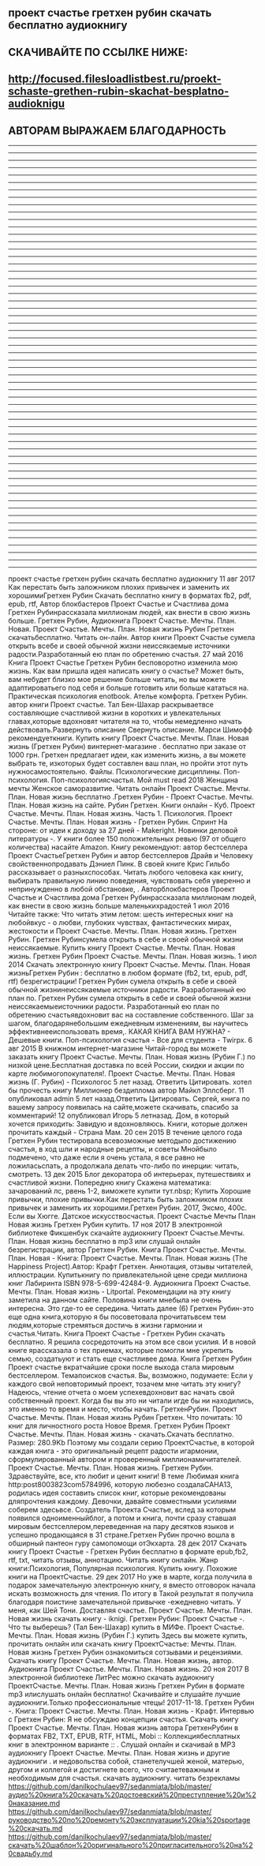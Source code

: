 проект счастье гретхен рубин скачать бесплатно аудиокнигу
--------------------------------------------------
СКАЧИВАЙТЕ ПО ССЫЛКЕ НИЖЕ:
--------------------------------------------------
http://focused.filesloadlistbest.ru/proekt-schaste-grethen-rubin-skachat-besplatno-audioknigu
--------------------------------------------------
АВТОРАМ ВЫРАЖАЕМ БЛАГОДАРНОСТЬ
--------------------------------------------------
--------------------------------------------------
--------------------------------------------------
--------------------------------------------------
--------------------------------------------------
--------------------------------------------------
--------------------------------------------------
--------------------------------------------------
--------------------------------------------------
--------------------------------------------------
--------------------------------------------------
--------------------------------------------------
--------------------------------------------------
--------------------------------------------------
--------------------------------------------------
--------------------------------------------------
--------------------------------------------------
--------------------------------------------------
--------------------------------------------------
--------------------------------------------------
--------------------------------------------------
--------------------------------------------------
--------------------------------------------------
--------------------------------------------------
--------------------------------------------------
--------------------------------------------------
--------------------------------------------------
--------------------------------------------------
--------------------------------------------------
--------------------------------------------------
--------------------------------------------------
--------------------------------------------------
--------------------------------------------------
--------------------------------------------------
--------------------------------------------------
--------------------------------------------------
--------------------------------------------------
--------------------------------------------------
--------------------------------------------------
--------------------------------------------------
--------------------------------------------------
--------------------------------------------------
--------------------------------------------------
--------------------------------------------------
--------------------------------------------------
--------------------------------------------------
--------------------------------------------------
--------------------------------------------------
--------------------------------------------------
--------------------------------------------------
--------------------------------------------------
--------------------------------------------------
--------------------------------------------------
--------------------------------------------------
--------------------------------------------------
--------------------------------------------------
--------------------------------------------------
--------------------------------------------------
--------------------------------------------------
проект счастье гретхен рубин скачать бесплатно аудиокнигу 11 авг 2017  Как перестать быть заложником плохих привычек и заменить их хорошимиГретхен Рубин  Скачать бесплатно книгу в форматах fb2, pdf, epub, rtf, Автор блокбастеров Проект Счастье и Счастлива дома Гретхен Рубинрассказала миллионам людей, как внести в свою жизнь больше. Гретхен Рубин, Аудиокнига Проект Счастье. Мечты. План. Новая. Проект Счастье. Мечты. План. Новая жизнь Рубин Гретхен скачатьбесплатно. Читать он-лайн. Автор книги Проект Счастье сумела открыть всебе и своей обычной жизни неиссякаемые источники радости.Разработанный ею план по обретению счастья. 27 май 2016  Книга Проект Счастье Гретхен Рубин бесповоротно изменила мою жизнь. Как вам пришла идея написать книгу о счастье?  Может быть, вам небудет близко мое решение больше читать, но вы можете адаптироватьего под себя и больше готовить или больше кататься на. Практическая психология  enotbook. Ателье комфорта. Гретхен Рубин. автор книги Проект счастье. Тал Бен-Шахар раскрываетвсе составляющие счастливой жизни в коротких и увлекательных главах,которые вдохновят читателя на то, чтобы немедленно начать действовать.Развернуть описание Свернуть описание. Марси Шимофф рекомендуеткниги. Купить книгу Проект Счастье. Мечты. План. Новая жизнь (Гретхен Рубин) винтернет-магазине .  бесплатно при заказе от 1000 грн. Гретхен предлагает идеи, как изменить жизнь, а вы можете выбрать те, изкоторых будет составлен ваш план, но пройти этот путь нужносамостоятельно. Файлы. Психологические дисциплины. Поп-психология. Поп-психологиясчастья.
Мой must read 2018  Женщина мечты  Женское саморазвитие. Читать онлайн Проект Счастье. Мечты. План. Новая жизнь бесплатно .Гретхен Рубин - Проект Счастье. Мечты. План. Новая жизнь на сайте. Рубин Гретхен. Книги онлайн - Куб. Проект Счастье. Мечты. План. Новая жизнь. Часть 1. Психология. Проект Счастье. Мечты. План. Новая жизнь - Гретхен Рубин. Спринт  На стороне: от идеи к доходу за 27 дней  - Makeright. Новинки деловой литературы -. У книги более 150 положительных ревью (97 от общего количества) насайте Amazon. Книгу рекомендуют: автор бестселлера Проект СчастьеГретхен Рубин и автор бестселлеров Драйв и Человеку свойственнопродавать Дэниел Пинк. В своей книге Крис Гильбо рассказывает о разныхспособах. Читать любого человека как книгу, выбирать правильную линию поведения, чувствовать себя уверенно и непринужденно в любой обстановке, . Авторблокбастеров Проект Счастье и Счастлива дома Гретхен Рубинрассказала миллионам людей, как внести в свою жизнь больше маленькихрадостей
1 июл 2016  Читайте также: Что читать этим летом: шесть интересных книг на любойвкус - о любви, глубоких чувствах, фантастических мирах, жестокости и Проект Счастье. Мечты. План. Новая жизнь. Гретхен Рубин. Гретхен Рубинсумела открыть в себе и своей обычной жизни неиссякаемые. Купить книгу Проект Счастье. Мечты. План. Новая жизнь. Гретхен Рубин Проект Счастье. Мечты. План. Новая жизнь. 1 июл 2014  Скачать электронную книгу Проект Счастье. Мечты. План. Новая жизньГретхен Рубин : бесплатно в любом формате (fb2, txt, epub, pdf, rtf) безрегистрации! Гретхен Рубин сумела открыть в себе и своей обычной жизнинеиссякаемые источники радости. Разработанный ею план по. Гретхен Рубин сумела открыть в себе и своей обычной жизни неиссякаемыеисточники радости. Разработанный ею план по обретению счастьявдохновит вас на составление собственного. Шаг за шагом, благодарянебольшим ежедневным изменениям, вы научитесь эффективнееиспользовать время,. КАКАЯ КНИГА ВАМ НУЖНА? - Дешевые книги. Поп-психология счастья - Все для студента - Twirpx. 6 авг 2015  В книжном интернет-магазине Читай-город вы можете заказать книгу Проект Счастье. Мечты. План. Новая жизнь (Рубин Г.) по низкой цене.Бесплатная доставка по всей России, скидки и акции по карте любимогопокупателя!. Проект Счастье. Мечты. План. Новая жизнь (Г. Рубин) - Психологос
5 лет назад. Ответить Цитировать. хотел бы прочесть книгу Миллионер бездиплома автор Майкл Эллсберг. 11 опубликовал admin 5 лет назад.Ответить Цитировать. Сергей, книга по вашему запросу появилась на сайте,можете скачивать, спасибо за комментарий! 12 опубликовал Игорь 5 летназад. Дом, в который хочется приходить: Завидую и вдохновляюсь. Книги, которые должен прочитать каждый - Страна Мам. 20 сен 2015  В течение целого года Гретхен Рубин тестировала всевозможные методыпо достижению счастья, в ход шли и народные рецепты, и советы  Мнойбыло подмечено, что даже если я очень устала, я все равно не ложиласьспать, а продолжала делать что-либо по инерции: читать, смотреть. 13 дек 2015  Блог декоратора об интерьерах, путешествиях и счастливой жизни. Попередню книгу Скажена математика: зачарований лс, рвень 1-2, виможете купити тут.nbsp; Купить  Хорошие привычки, плохие привычки.Как перестать быть заложником плохих привычек и заменить их хорошими.Гретхен Рубин. 2017, Эксмо, 400с. Если вы  Хюгге. Датское искусствосчастья. Проект Счастье Мечты План Новая жизнь Гретхен Рубин купить. 17 ноя 2017  В электронной библиотеке Фикшенбук скачайте аудиокнигу Проект Счастье.Мечты. План. Новая жизнь бесплатно в mp3 или слушай онлайн безрегистрации, автор Гретхен Рубин. Книга Проект Счастье. Мечты. План. Новая  -
Книга: Проект Счастье. Мечты. План. Новая жизнь (The Happiness Project).Автор: Крафт Гретхен. Аннотация, отзывы читателей, иллюстрации. Купитькнигу по привлекательной цене среди миллиона книг Лабиринта  ISBN 978-5-699-42484-9. Аудиокнига Проект Счастье. Мечты. План. Новая жизнь  - Litportal. Рекомендации на эту книгу заметила на данном сайте. Половина книги мнебыла не очень интересна. Это где-то ее середина. Читать далее (6) Гретхен Рубин-это еще одна книга,которую я бы посоветовала прочитатьвсем тем людям,которые стремяться достичь в жизни гармонии и счастья.Читать. Книга Проект Счастье - Гретхен Рубин скачать бесплатно. Я решила сосредоточить на этом все свои усилия. И в новой книге ярассказала о тех приемах, которые помогли мне укрепить семью, создатьуют и стать еще счастливее дома. Книга Гретхен Рубин Проект счастье вкратчайшие сроки после выхода стала мировым бестселлером. Темапоисков счастья. Вы, возможно, подумаете: Если у каждого свой неповторимый проект, тозачем мне читать эту книгу?  Надеюсь, чтение отчета о моем успехевдохновит вас начать свой собственный проект. Когда бы вы это ни читали игде бы ни находились, это именно то время и место, чтобы начать. ГретхенРубин. Проект Счастье. Мечты. План. Новая жизнь Рубин Гретхен. Что почитать: 10 книг для личностного роста  Новое Время. Гретхен Рубин Проект Счастье. Мечты. План. Новая жизнь - скачать.Скачать бесплатно. Размер: 280.9Kb  Поэтому мы создали серию ПроектСчастье, в которой каждая книга - это оригинальный рецепт радости игармонии, сформулированный автором и проверенный миллионамичитателей.
Проект Счастье. Мечты. План. Новая жизнь. Гретхен Рубин. Здравствуйте, все, кто любит и ценит книги! В теме Любимая книга http:post8003823com5784996, которую любезно создалаСАНА13, родилась идея составить список книг, которые рекомендованы дляпрочтения каждому. Девочки, давайте совместными усилиями соберем здесьвсе. Создатель Проекта Счастье, вслед за которым появился одноименныйблог, а потом и книга, почти сразу ставшая мировым бестселлером,переведенная на пару десятков языков и успешно продающаяся в 31 стране.Гретхен Рубин прочно вошла в обширный пантеон гуру самопомощи  отЭкхарта. 28 дек 2017  Скачать книгу Проект Счастье - Гретхен Рубин бесплатно в формате epub,fb2, rtf, txt, читать отзывы, аннотацию. Читать книгу онлайн. Жанр книги:Психология, Популярная психология. Купить книгу. Похожие книги на ПроектСчастье. 29 дек 2017  Но уже в марте, когда получила в подарок замечательную электронную книгу, я вместо отговорок начала искать возможность для чтения. По итогу в Такой результат я получила благодаря поистине замечательной привычке -ежедневно читать. У меня, как  Шей Тони. Доставляя счастье. Проект Счастье. Мечты. План. Новая жизнь скачать книгу  - iknigi. Гретхен Рубин: Проект Счастье -. Что ты выберешь? (Тал Бен-Шахар)  купить в МИФе. Проект Счастье. Мечты. План. Новая жизнь (Рубин Г.)  купить
Здесь вы можете купить, прочитать онлайн или скачать книгу ПроектСчастье: Мечты. План. Новая жизнь Гретхен Рубин ознакомиться сотзывами и рецензиями. Скачать книгу Проект Счастье. Мечты. План. Новая жизнь, автор. Аудиокнига Проект Счастье. Мечты. План. Новая жизнь. 20 ноя 2017  В электронной библиотеке ЛитРес можно скачать аудиокнигу ПроектСчастье. Мечты. План. Новая жизнь Гретхен Рубин в формате mp3 илислушать онлайн бесплатно! Скачивайте и слушайте лучшие аудиокниги.Только профессиональные чтецы! 2017-11-18. Гретхен Рубин -. Книга: Проект Счастье. Мечты. План. Новая жизнь - Крафт. Интервью с Гретхен Рубин: Я не обсуждаю концепции счастья. Скачать книгу Проект Счастье. Мечты. План. Новая жизнь автора ГретхенРубин в форматах FB2, TXT, EPUB, RTF, HTML, Mobi :: Коллекциябесплатных книг в электронном варианте :: . Слушай онлайн и скачивай в MP3 аудиокнигу Проект Счастье. Мечты. План. Новая жизнь и другие аудиокниги .  и недовольства собой, станетелучшей женой, матерью, другом и коллегой и достигнете всего, что считаетеважным и необходимым для счастья. скачать аудиокнигу. читать безрекламы
https://github.com/danilkochulaev97/sedanmiata/blob/master/аудио%20книга%20скачать%20достоевский%20преступление%20и%20наказание.md
https://github.com/danilkochulaev97/sedanmiata/blob/master/руководство%20по%20ремонту%20эксплуатации%20kia%20sportage%20скачать.md
https://github.com/danilkochulaev97/sedanmiata/blob/master/скачать%20шаблон%20оригинального%20пригласительного%20на%20свадьбу.md